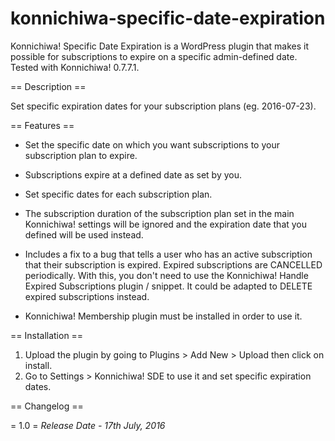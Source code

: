 # konnichiwa-specific-date-expiration

Konnichiwa! Specific Date Expiration is a WordPress plugin that makes it possible for subscriptions to expire on a specific admin-defined date. Tested with Konnichiwa! 0.7.7.1.

== Description ==

Set specific expiration dates for your subscription plans (eg. 2016-07-23). 

== Features ==

*  Set the specific date on which you want subscriptions to your subscription plan to expire.

*  Subscriptions expire at a defined date as set by you.

*  Set specific dates for each subscription plan. 

*  The subscription duration of the subscription plan set in the main Konnichiwa! settings will be ignored and the expiration date that you defined will be used instead.

*  Includes a fix to a bug that tells a user who has an active subscription that their subscription is expired. Expired subscriptions are CANCELLED periodically. With this, you don't need to use the Konnichiwa! Handle Expired Subscriptions plugin / snippet. It could be adapted to DELETE expired subscriptions instead.

*  Konnichiwa! Membership plugin must be installed in order to use it.

== Installation ==

1. Upload the plugin by going to Plugins > Add New > Upload then click on install.
2. Go to Settings > Konnichiwa! SDE to use it and set specific expiration dates.

== Changelog ==

= 1.0 =
*Release Date - 17th July, 2016*
